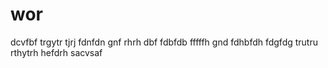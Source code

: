 # wor

dcvfbf
trgytr
tjrj
fdnfdn
gnf
rhrh
dbf
fdbfdb
fffffh
gnd
fdhbfdh
fdgfdg
trutru
rthytrh
hefdrh
sacvsaf
